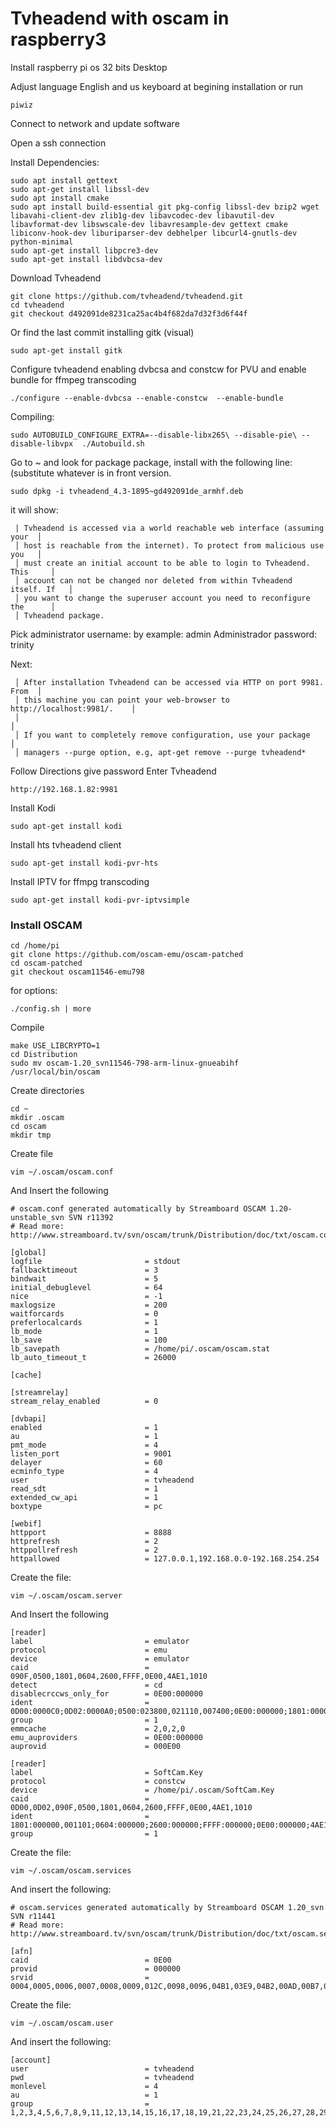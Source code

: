 # Tvheadend with oscam in raspberry3

Install raspberry pi os 32 bits Desktop

Adjust language English and us keyboard at begining installation
or run
```
piwiz
```
Connect to network and update software

Open a ssh connection

Install Dependencies:

```
sudo apt install gettext
sudo apt-get install libssl-dev
sudo apt install cmake
sudo apt install build-essential git pkg-config libssl-dev bzip2 wget libavahi-client-dev zlib1g-dev libavcodec-dev libavutil-dev libavformat-dev libswscale-dev libavresample-dev gettext cmake libiconv-hook-dev liburiparser-dev debhelper libcurl4-gnutls-dev python-minimal
sudo apt-get install libpcre3-dev
sudo apt-get install libdvbcsa-dev
```

Download Tvheadend
```
git clone https://github.com/tvheadend/tvheadend.git
cd tvheadend
git checkout d492091de8231ca25ac4b4f682da7d32f3d6f44f
```
Or find the last commit installing gitk (visual)
```
sudo apt-get install gitk
```

Configure tvheadend enabling dvbcsa and constcw for PVU and enable bundle for ffmpeg transcoding
```
./configure --enable-dvbcsa --enable-constcw  --enable-bundle
```

Compiling:
```
sudo AUTOBUILD_CONFIGURE_EXTRA=--disable-libx265\ --disable-pie\ --disable-libvpx  ./Autobuild.sh
```

Go to ~ and look for package package, install with the following line: (substitute whatever is in front version.
```
sudo dpkg -i tvheadend_4.3-1895~gd492091de_armhf.deb
```

it will show:
```
 | Tvheadend is accessed via a world reachable web interface (assuming your  │ 
 │ host is reachable from the internet). To protect from malicious use you   │ 
 │ must create an initial account to be able to login to Tvheadend. This     │ 
 │ account can not be changed nor deleted from within Tvheadend itself. If   │ 
 │ you want to change the superuser account you need to reconfigure the      │ 
 │ Tvheadend package. 
```
Pick administrator username:
by example: admin
Administrador password: trinity

Next:
```
 │ After installation Tvheadend can be accessed via HTTP on port 9981. From  │ 
 │ this machine you can point your web-browser to http://localhost:9981/.    │ 
 │                                                                           │ 
 │ If you want to completely remove configuration, use your package          │ 
 │ managers --purge option, e.g, apt-get remove --purge tvheadend* 
```

Follow Directions give password Enter Tvheadend 
```
http://192.168.1.82:9981
```

Install Kodi
```
sudo apt-get install kodi
```
Install hts tvheadend client
```
sudo apt-get install kodi-pvr-hts
```
Install IPTV for ffmpg transcoding
```
sudo apt-get install kodi-pvr-iptvsimple
```

### Install OSCAM

```
cd /home/pi
git clone https://github.com/oscam-emu/oscam-patched
cd oscam-patched
git checkout oscam11546-emu798
```

for options:
```
./config.sh | more
```

Compile
```
make USE_LIBCRYPTO=1
cd Distribution
sudo mv oscam-1.20_svn11546-798-arm-linux-gnueabihf /usr/local/bin/oscam
```
Create directories
```
cd ~
mkdir .oscam
cd oscam
mkdir tmp
```

Create file
```
vim ~/.oscam/oscam.conf
```
And Insert the following
```
# oscam.conf generated automatically by Streamboard OSCAM 1.20-unstable_svn SVN r11392
# Read more: http://www.streamboard.tv/svn/oscam/trunk/Distribution/doc/txt/oscam.conf.txt

[global]
logfile                       = stdout
fallbacktimeout               = 3
bindwait                      = 5
initial_debuglevel            = 64
nice                          = -1
maxlogsize                    = 200
waitforcards                  = 0
preferlocalcards              = 1
lb_mode                       = 1
lb_save                       = 100
lb_savepath                   = /home/pi/.oscam/oscam.stat
lb_auto_timeout_t             = 26000

[cache]

[streamrelay]
stream_relay_enabled          = 0

[dvbapi]
enabled                       = 1
au                            = 1
pmt_mode                      = 4
listen_port                   = 9001
delayer                       = 60
ecminfo_type                  = 4
user                          = tvheadend
read_sdt                      = 1
extended_cw_api               = 1
boxtype                       = pc

[webif]
httpport                      = 8888
httprefresh                   = 2
httppollrefresh               = 2
httpallowed                   = 127.0.0.1,192.168.0.0-192.168.254.254
```

Create the file:
```
vim ~/.oscam/oscam.server
```

And Insert the following

```
[reader]
label                         = emulator
protocol                      = emu
device                        = emulator
caid                          = 090F,0500,1801,0604,2600,FFFF,0E00,4AE1,1010
detect                        = cd
disablecrccws_only_for        = 0E00:000000
ident                         = 0D00:0000C0;0D02:0000A0;0500:023800,021110,007400;0E00:000000;1801:000000;1010:000000
group                         = 1
emmcache                      = 2,0,2,0
emu_auproviders               = 0E00:000000
auprovid                      = 000E00

[reader]
label                         = SoftCam.Key
protocol                      = constcw
device                        = /home/pi/.oscam/SoftCam.Key
caid                          = 0D00,0D02,090F,0500,1801,0604,2600,FFFF,0E00,4AE1,1010
ident                         = 1801:000000,001101;0604:000000;2600:000000;FFFF:000000;0E00:000000;4AE1:000000;1010:000000
group                         = 1

```

Create the file:
```
vim ~/.oscam/oscam.services
```

And insert the following:
```
# oscam.services generated automatically by Streamboard OSCAM 1.20_svn SVN r11441
# Read more: http://www.streamboard.tv/svn/oscam/trunk/Distribution/doc/txt/oscam.services.txt

[afn]
caid                          = 0E00
provid                        = 000000
srvid                         = 0004,0005,0006,0007,0008,0009,012C,0098,0096,04B1,03E9,04B2,00AD,00B7,00B9,00AF,019E,0193,019D,0192,0191,004A,004C,009D,00A0,004B,0097,000F,0047,0048,0003
```

Create the file:
```
vim ~/.oscam/oscam.user
```

And insert the following:
```
[account]
user                          = tvheadend
pwd                           = tvheadend
monlevel                      = 4
au                            = 1
group                         = 1,2,3,4,5,6,7,8,9,11,12,13,14,15,16,17,18,19,21,22,23,24,25,26,27,28,29,31,32,33,34,35,36,37,38
```
